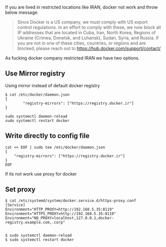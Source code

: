 If you are lived in restricted locations like IRAN, docker not work and throw below message.

> Since Docker is a US company, we must comply with US export control regulations. In an effort to comply with these, we now block all IP addresses that are located in Cuba, Iran, North Korea, Regions of Ukraine (Crimea, Donetsk, and Luhansk), Sudan, Syria, and Russia. If you are not in one of these cities, countries, or regions and are blocked, please reach out to https://hub.docker.com/support/contact/
</body></html>

As fucking docker company restricted IRAN we have two options.

## Use Mirror registry

Using mirror instead of default docker registry 

    $ cat /etc/docker/daemon.json 
    {
            "registry-mirrors": ["https://registry.docker.ir"]
    }
    
    sudo systemctl daemon-reload
    sudo systemctl restart docker
    

## Write directly to config file
```
cat << EOF | sudo tee /etc/docker/daemon.json 
{
    "registry-mirrors": ["https://registry.docker.ir"]
}
EOF
```

If its not work use proxy for docker 

## Set proxy


    $ cat /etc/systemd/system/docker.service.d/https-proxy.conf
    [Service]
    Environment="HTTP_PROXY=http://192.168.5.35:8119"
    Environment="HTTPS_PROXY=http://192.168.5.35:8119"
    Environment="NO_PROXY=localhost,127.0.0.1,docker-registry.example.com,.corp"
    

    $ sudo systemctl daemon-reload
    $ sudo systemctl restart docker




